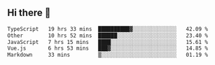 ## Hi there 👋

<!--START_SECTION:waka-->

```txt
TypeScript   19 hrs 33 mins  ██████████▓░░░░░░░░░░░░░░   42.09 %
Other        10 hrs 52 mins  ██████░░░░░░░░░░░░░░░░░░░   23.40 %
JavaScript   7 hrs 15 mins   ████░░░░░░░░░░░░░░░░░░░░░   15.61 %
Vue.js       6 hrs 53 mins   ███▓░░░░░░░░░░░░░░░░░░░░░   14.85 %
Markdown     33 mins         ▒░░░░░░░░░░░░░░░░░░░░░░░░   01.19 %
```

<!--END_SECTION:waka-->
